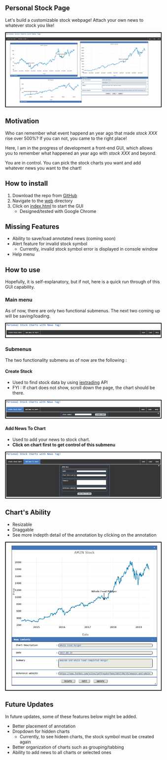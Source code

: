 ## Personal Stock Page
Let's build a customizable stock webpage!  Attach your own news to whatever stock you like!

<p align="center">
  <img src="./images/highlight.png" style="border:2px solid black">
</p>

## Motivation
Who can remember what event happend an year ago that made <em> stock XXX </em> rise over 500%?  If you can not, you came to the right place!

Here, I am in the progress of development a front-end GUI, which allows you to remember what happened an year ago with <em> stock XXX </em> and beyond.

You are in control.  You can pick the stock charts you want and add whatever news you want to the chart!

## How to install
1. Download the repo from [GitHub](https://github.com/richardl911/personal-stock-page.git)
2. Navigate to the [web](./web/) directory
3. Click on [index.html](./web/index.html) to start the GUI
    * Designed/tested with Google Chrome

## Missing Features
- Ability to save/load annotated news (coming soon)
- Alert feature for invalid stock symbol
    + Currently, invalid stock symbol error is displayed in console window
- Help menu


## How to use
Hopefully, it is self-explanatory, but if not, here is a quick run through of this GUI capability.

### Main menu
As of now, there are only two functional submenus.  The next two coming up will be saving/loading.
<p align="center">
  <img src="./images/menu.png" style="border:2px solid black">
<p>

### Submenus
The two functionality submenu as of now are the following :

#### Create Stock
- Used to find stock data by using [iextrading](https://iextrading.com) API
- FYI : If chart does not show, scroll down the page, the chart should be there.
<p align="center">
  <img src="./images/createChart.png" style="border:2px solid black">
</p>

#### Add News To Chart
- Used to add your news to stock chart.<br>
- <strong> Click on chart first to get control of this submenu </strong>
<p align="center">
  <img src="./images/addNews.png" style="border:2px solid black">
</p>

## Chart's Ability
- Resizable
- Draggable
- See more indepth detail of the annotation by clicking on the annotation
<p align="center">
  <img src="./images/chart.png" style="border:2px solid black">
</p>

## Future Updates
In future updates, some of these features below might be added.
- Better placement of annotation
- Dropdown for hidden charts
    - Currently, to see hideen charts, the stock symbol must be created again
- Better organization of charts such as grouping/tabbing
- Ability to add news to all charts or selected ones
